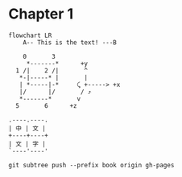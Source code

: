 # Chapter 1

```mermaid
flowchart LR
    A-- This is the text! ---B
```

```bob
    0       3
     *-------*      +y
  1 /|    2 /|       ^
   *-|-----* |       |
   | *-----|-*     ⤹ +-----> +x
   |/      |/       / ⤴
   *-------*       v
  5       6      +z
```

```bob
.----.----.
| 中 | 文 |
+----+----+
| 文 | 字 |
`----'----'
```





```
git subtree push --prefix book origin gh-pages
```

